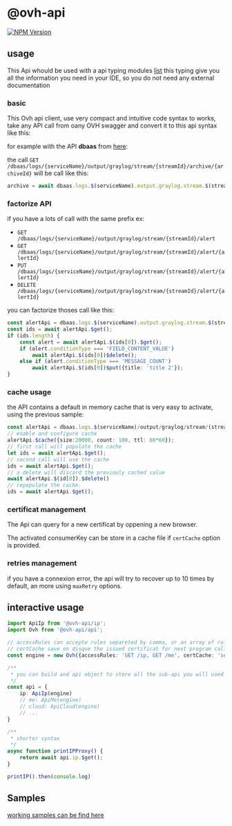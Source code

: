 # @ovh-api

[![NPM Version](https://img.shields.io/npm/v/@ovh-api/common.svg?style=api)](https://www.npmjs.org/package/@ovh-api/api)

## usage

This Api whould be used with a api typing modules [list](https://github.com/UrielCh/api-ovh-node/blob/master/README.md)
this typing give you all the information you need in your IDE, so you do not need any external documentation

### basic

This Ovh api client, use very compact and intuitive code syntax to works, take any API call from oany OVH swagger and convert it to this api syntax like this:

for example with the API **dbaas** from [here](https://api.ovh.com/console/#/dbaas/logs):

the call
`GET /dbaas/logs/{serviceName}/output/graylog/stream/{streamId}/archive/{archiveId}`
will be call like this:

```typescript
archive = await dbaas.logs.$(serviceName).output.graylog.stream.$(streamId).archive.$(archiveId).$get();
```

### factorize API

if you have a lots of call with the same prefix ex:

- `GET /dbaas/logs/{serviceName}/output/graylog/stream/{streamId}/alert`
- `GET /dbaas/logs/{serviceName}/output/graylog/stream/{streamId}/alert/{alertId}`
- `PUT /dbaas/logs/{serviceName}/output/graylog/stream/{streamId}/alert/{alertId}`
- `DELETE /dbaas/logs/{serviceName}/output/graylog/stream/{streamId}/alert/{alertId}`

you can factorize thoses call like this:

```typescript
const alertApi = dbaas.logs.$(serviceName).output.graylog.stream.$(streamId).alert;
const ids = await alertApi.$get();
if (ids.length) {
    const alert = await alertApi.$(ids[0]).$get();
    if (alert.conditionType === 'FIELD_CONTENT_VALUE')
        await alertApi.$(ids[0])$delete();
    else if (alert.conditionType === 'MESSAGE_COUNT')
        await alertApi.$(ids[0])$put({title: 'title 2'});
}
```

### cache usage

the API contains a default in memory cache that is very easy to activate, using the previous sample:

```typescript
const alertApi = dbaas.logs.$(serviceName)/output/graylog/stream/(streamId)/alert
// enable and configure cache
alertApi.$cache({size:20000, count: 100, ttl: 60*60});
// first call will populate the cache
let ids = await alertApi.$get();
// second call will use the cache
ids = await alertApi.$get();
// a delete will discard the previouly cached value
await alertApi.$(id[0]).$delete()
// repopulate the cache.
ids = await alertApi.$get();
```

### certificat management

The Api can query for a new certificat by oppening a new browser.

The activated consumerKey can be store in a cache file if `certCache` option is provided.

### retries management

if you have a connexion error, the api will try to recover up to 10 times by default, an more using `maxRetry` options.

## interactive usage

```typescript
import ApiIp from '@ovh-api/ip';
import Ovh from '@ovh-api/api';

// accessRules can accepte rules separeted by comma, or an array of rules
// certCache save on disque the issued certificat for next program call.
const engine = new Ovh({accessRules: 'GET /ip, GET /me', certCache: 'secretToken.json'});

/**
 * you can build and api object to store all the sub-api you will used
 */
const api = {
    ip: ApiIp(engine)
    // me: ApiMe(engine)
    // cloud: ApiCloud(engine)
    // ...
}

/**
 * shorter syntax
 */
async function printIPProxy() {
    return await api.ip.$get();
}

printIP().then(console.log)

```

## Samples

[working samples can be find here](https://github.com/UrielCh/api-ovh-node/tree/master/samples)
